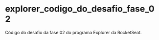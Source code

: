 # explorer_codigo_do_desafio_fase_02
Código do desafio da fase 02 do programa Explorer da RocketSeat.
